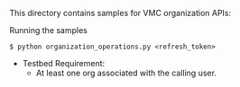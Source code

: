 This directory contains samples for VMC organization APIs:

Running the samples

    $ python organization_operations.py <refresh_token>

* Testbed Requirement:
   - At least one org associated with the calling user.

